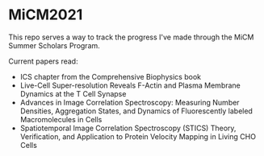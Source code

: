 # MiCM2021

This repo serves a way to track the progress I've made through the MiCM Summer Scholars Program.

Current papers read:
- ICS chapter from the Comprehensive Biophysics book
- Live-Cell Super-resolution Reveals F-Actin and Plasma Membrane Dynamics at the T Cell Synapse
- Advances in Image Correlation Spectroscopy: Measuring Number Densities, Aggregation States, and Dynamics of Fluorescently labeled Macromolecules in Cells
- Spatiotemporal Image Correlation Spectroscopy (STICS) Theory, Verification, and Application to Protein Velocity Mapping in Living CHO Cells

